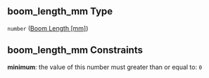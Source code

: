 ## boom\_length\_mm Type

`number` ([Boom Length \[mm\]](iea43_wra_data_model-properties-measurement-location-measurement-location-properties-measurement-point-measurement-point-properties-mounting-arrangement-mounting-arrangement-properties-boom-length-mm.md))

## boom\_length\_mm Constraints

**minimum**: the value of this number must greater than or equal to: `0`
